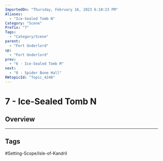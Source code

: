 ```yaml
---
ImportedOn: "Thursday, February 16, 2023 6:10:23 PM"
Aliases:
  - "Ice-Sealed Tomb N"
Category: "Scene"
Prefix: "7"
Tags:
  - "Category/Scene"
parent:
  - "Fort Underlord"
up:
  - "Fort Underlord"
prev:
  - "6 - Ice-Sealed Tomb M"
next:
  - "8 - Spider Bone Hall"
RWtopicId: "Topic_4248"
---
```

# 7 - Ice-Sealed Tomb N
## Overview

---
## Tags
#Setting-Scope/Isle-of-Kandril

